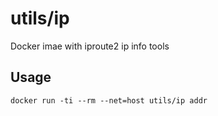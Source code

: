 # utils/ip
Docker imae with iproute2 ip info tools

## Usage
`docker run -ti --rm --net=host utils/ip addr`
